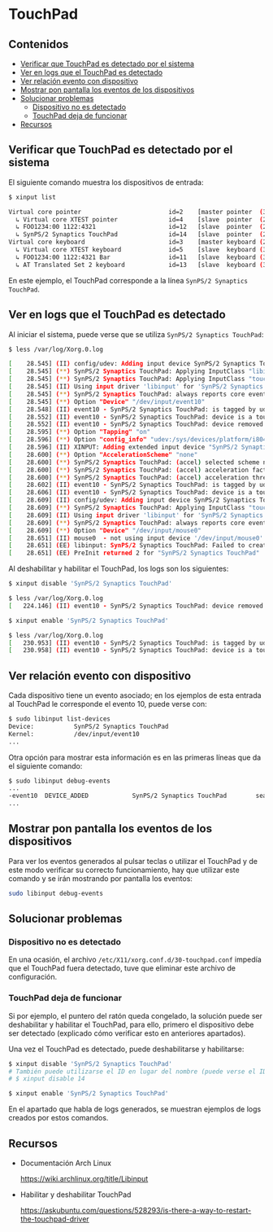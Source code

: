# TouchPad

## Contenidos

- [Verificar que TouchPad es detectado por el sistema](#verificar-que-touchpad-es-detectado-por-el-sistema)
- [Ver en logs que el TouchPad es detectado](#ver-en-logs-que-el-touchpad-es-detectado)
- [Ver relación evento con dispositivo](#ver-relación-evento-con-dispositivo)
- [Mostrar pon pantalla los eventos de los dispositivos](#mostrar-pon-pantalla-los-eventos-de-los-dispositivos)
- [Solucionar problemas](#solucionar-problemas)
  - [Dispositivo no es detectado](#dispositivo-no-es-detectado)
  - [TouchPad deja de funcionar](#touchpad-deja-de-funcionar)
- [Recursos](#recursos)

## Verificar que TouchPad es detectado por el sistema

El siguiente comando muestra los dispositivos de entrada:

```bash
$ xinput list

Virtual core pointer                    	id=2	[master pointer  (3)]
  ↳ Virtual core XTEST pointer              id=4	[slave  pointer  (2)]
  ↳ FOO1234:00 1122:4321                   	id=12	[slave  pointer  (2)]
  ↳ SynPS/2 Synaptics TouchPad              id=14	[slave  pointer  (2)]
Virtual core keyboard                   	id=3	[master keyboard (2)]
  ↳ Virtual core XTEST keyboard             id=5	[slave  keyboard (3)]
  ↳ FOO1234:00 1122:4321 Bar               	id=11	[slave  keyboard (3)]
  ↳ AT Translated Set 2 keyboard            id=13	[slave  keyboard (3)]
```

En este ejemplo, el TouchPad corresponde a la línea `SynPS/2 Synaptics TouchPad`.

## Ver en logs que el TouchPad es detectado

Al iniciar el sistema, puede verse que se utiliza `SynPS/2 Synaptics TouchPad`:

```bash
$ less /var/log/Xorg.0.log

[    28.545] (II) config/udev: Adding input device SynPS/2 Synaptics TouchPad (/dev/input/event10)
[    28.545] (**) SynPS/2 Synaptics TouchPad: Applying InputClass "libinput touchpad catchall"
[    28.545] (**) SynPS/2 Synaptics TouchPad: Applying InputClass "touchpad"
[    28.545] (II) Using input driver 'libinput' for 'SynPS/2 Synaptics TouchPad'
[    28.545] (**) SynPS/2 Synaptics TouchPad: always reports core events
[    28.545] (**) Option "Device" "/dev/input/event10"
[    28.548] (II) event10 - SynPS/2 Synaptics TouchPad: is tagged by udev as: Touchpad
[    28.552] (II) event10 - SynPS/2 Synaptics TouchPad: device is a touchpad
[    28.552] (II) event10 - SynPS/2 Synaptics TouchPad: device removed
[    28.595] (**) Option "Tapping" "on"
[    28.596] (**) Option "config_info" "udev:/sys/devices/platform/i8042/serio1/input/input11/event10"
[    28.596] (II) XINPUT: Adding extended input device "SynPS/2 Synaptics TouchPad" (type: TOUCHPAD, id 14)
[    28.600] (**) Option "AccelerationScheme" "none"
[    28.600] (**) SynPS/2 Synaptics TouchPad: (accel) selected scheme none/0
[    28.600] (**) SynPS/2 Synaptics TouchPad: (accel) acceleration factor: 2.000
[    28.600] (**) SynPS/2 Synaptics TouchPad: (accel) acceleration threshold: 4
[    28.602] (II) event10 - SynPS/2 Synaptics TouchPad: is tagged by udev as: Touchpad
[    28.606] (II) event10 - SynPS/2 Synaptics TouchPad: device is a touchpad
[    28.609] (II) config/udev: Adding input device SynPS/2 Synaptics TouchPad (/dev/input/mouse0)
[    28.609] (**) SynPS/2 Synaptics TouchPad: Applying InputClass "touchpad"
[    28.609] (II) Using input driver 'libinput' for 'SynPS/2 Synaptics TouchPad'
[    28.609] (**) SynPS/2 Synaptics TouchPad: always reports core events
[    28.609] (**) Option "Device" "/dev/input/mouse0"
[    28.651] (II) mouse0  - not using input device '/dev/input/mouse0'.
[    28.651] (EE) libinput: SynPS/2 Synaptics TouchPad: Failed to create a device for /dev/input/mouse0
[    28.651] (EE) PreInit returned 2 for "SynPS/2 Synaptics TouchPad"
```

Al deshabilitar y habilitar el TouchPad, los logs son los siguientes:

```bash
$ xinput disable 'SynPS/2 Synaptics TouchPad'

$ less /var/log/Xorg.0.log
[   224.146] (II) event10 - SynPS/2 Synaptics TouchPad: device removed

$ xinput enable 'SynPS/2 Synaptics TouchPad'

$ less /var/log/Xorg.0.log
[   230.953] (II) event10 - SynPS/2 Synaptics TouchPad: is tagged by udev as: Touchpad
[   230.958] (II) event10 - SynPS/2 Synaptics TouchPad: device is a touchpad
```

## Ver relación evento con dispositivo

Cada dispositivo tiene un evento asociado; en los ejemplos de esta entrada al TouchPad le corresponde el evento 10, puede verse con:

```bash
$ sudo libinput list-devices
Device:           SynPS/2 Synaptics TouchPad
Kernel:           /dev/input/event10
...
```

Otra opción para mostrar esta información es en las primeras líneas que da el siguiente comando:

```bash
$ sudo libinput debug-events
...
-event10  DEVICE_ADDED            SynPS/2 Synaptics TouchPad        seat0 default group10 cap:pg  size 93x52mm tap(dl off) left scroll-nat scroll-2fg-edge click-buttonareas-clickfinger dwt-on dwtp-on
...
```

## Mostrar pon pantalla los eventos de los dispositivos

Para ver los eventos generados al pulsar teclas o utilizar el TouchPad y de este modo verificar su correcto funcionamiento, hay que utilizar este comando y se irán mostrando por pantalla los eventos:

```bash
sudo libinput debug-events
```

## Solucionar problemas

### Dispositivo no es detectado

En una ocasión, el archivo `/etc/X11/xorg.conf.d/30-touchpad.conf` impedía que el TouchPad fuera detectado, tuve que eliminar este archivo de configuración.

### TouchPad deja de funcionar

Si por ejemplo, el puntero del ratón queda congelado, la solución puede ser deshabilitar y habilitar el TouchPad, para ello, primero el dispositivo debe ser detectado (explicado cómo verificar esto en anteriores apartados).

Una vez el TouchPad es detectado, puede deshabilitarse y habilitarse:

```bash
$ xinput disable 'SynPS/2 Synaptics TouchPad'
# También puede utilizarse el ID en lugar del nombre (puede verse el ID con el comando `xinput list`):
# $ xinput disable 14

$ xinput enable 'SynPS/2 Synaptics TouchPad'
```

En el apartado que habla de logs generados, se muestran ejemplos de logs creados por estos comandos.

## Recursos

- Documentación Arch Linux

  <https://wiki.archlinux.org/title/Libinput>

- Habilitar y deshabilitar TouchPad

  <https://askubuntu.com/questions/528293/is-there-a-way-to-restart-the-touchpad-driver>

